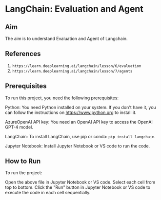 # LangChain: Evaluation and Agent

## Aim

The aim is to understand Evaluation and Agent of Langchain.

## References

1. `https://learn.deeplearning.ai/langchain/lesson/6/evaluation`
2. `https://learn.deeplearning.ai/langchain/lesson/7/agents`


## Prerequisites

To run this project, you need the following prerequisites:

Python: You need Python installed on your system. If you don't have it, you can follow the instructions on https://www.python.org to install it.

AzureOpenAI API key: You need an OpenAI API key to access the OpenAI GPT-4 model. 

LangChain: To install LangChain, use pip or conda: `pip install langchain`.

Jupyter Notebook: Install Jupyter Notebook or VS code to run the code.

## How to Run

To run the project:

Open the above file in Jupyter Notebook or VS code.
Select each cell from top to bottom.
Click the "Run" button in Jupyter Notebook or VS code to execute the code in each cell sequentially.
